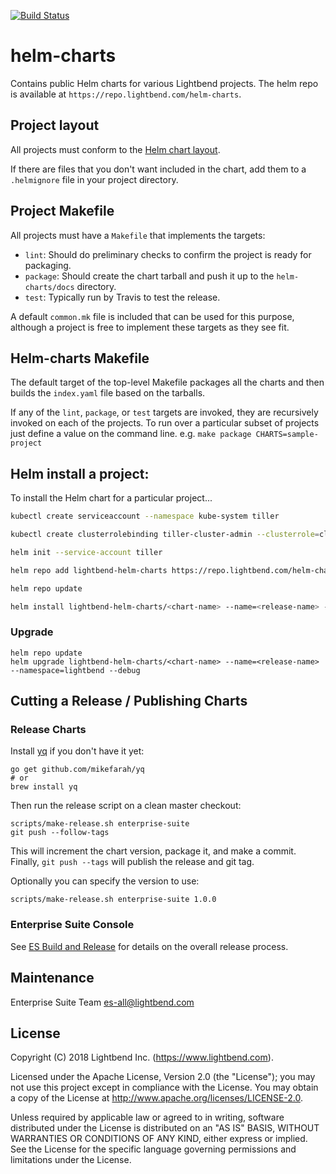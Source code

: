 [![Build Status](https://travis-ci.org/lightbend/helm-charts.svg?branch=master)](https://travis-ci.org/lightbend/helm-charts)

# helm-charts

Contains public Helm charts for various Lightbend projects. The helm repo is available at `https://repo.lightbend.com/helm-charts`.

## Project layout

All projects must conform to the [Helm chart layout](https://docs.helm.sh/developing_charts/).

If there are files that you don't want included in the chart, add them to a `.helmignore` file in your project directory.

## Project Makefile

All projects must have a `Makefile` that implements the targets:

- `lint`:  Should do preliminary checks to confirm the project is ready for packaging.
- `package`:  Should create the chart tarball and push it up to the `helm-charts/docs` directory.
- `test`:  Typically run by Travis to test the release.

A default `common.mk` file is included that can be used for this purpose, although a project is free to implement these targets as they see fit.

## Helm-charts Makefile

The default target of the top-level Makefile packages all the charts
and then builds the `index.yaml` file based on the tarballs.

If any of the `lint`, `package`, or `test` targets are invoked, they are recursively invoked on each of the projects.  To run over a particular subset of projects just define a value on the command line.  e.g. `make package CHARTS=sample-project`

## Helm install a project:

To install the Helm chart for a particular project...

```bash
kubectl create serviceaccount --namespace kube-system tiller

kubectl create clusterrolebinding tiller-cluster-admin --clusterrole=cluster-admin --serviceaccount=kube-system:tiller

helm init --service-account tiller

helm repo add lightbend-helm-charts https://repo.lightbend.com/helm-charts

helm repo update

helm install lightbend-helm-charts/<chart-name> --name=<release-name> --namespace=lightbend --debug
```

### Upgrade

```
helm repo update
helm upgrade lightbend-helm-charts/<chart-name> --name=<release-name> --namespace=lightbend --debug
```

## Cutting a Release / Publishing Charts

### Release Charts

Install [yq](https://github.com/mikefarah/yq) if you don't have it yet:

    go get github.com/mikefarah/yq
    # or
    brew install yq                  

Then run the release script on a clean master checkout:

    scripts/make-release.sh enterprise-suite
    git push --follow-tags
    
This will increment the chart version, package it, and make a
commit. Finally, `git push --tags` will publish the release and git tag.

Optionally you can specify the version to use:

    scripts/make-release.sh enterprise-suite 1.0.0

### Enterprise Suite Console

See [ES Build and Release](https://docs.google.com/document/d/14L3Zdwc-MkCDR1-7fWQYQT3k53vLc4cehAKEuOnwhxs/edit)
for details on the overall release process.

## Maintenance

Enterprise Suite Team <es-all@lightbend.com>

## License

Copyright (C) 2018 Lightbend Inc. (https://www.lightbend.com).

Licensed under the Apache License, Version 2.0 (the "License"); you may not use this project except in compliance with the License. You may obtain a copy of the License at http://www.apache.org/licenses/LICENSE-2.0.

Unless required by applicable law or agreed to in writing, software distributed under the License is distributed on an "AS IS" BASIS, WITHOUT WARRANTIES OR CONDITIONS OF ANY KIND, either express or implied. See the License for the specific language governing permissions and limitations under the License.
